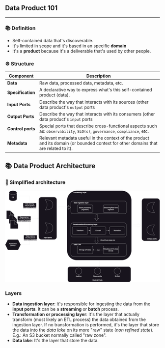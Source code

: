 ## Data Product 101

---

### 📚 Definition

* Self-contained data that's discoverable.
* It's limited in scope and it's based in an specific **domain**
* It's a **product** because it's a deliverable that's used by other people.

### ⚙️ Structure

| Component         | Description                                                                                                                          |
|-------------------|--------------------------------------------------------------------------------------------------------------------------------------|
| **Data**          | Raw data, processed data, metadata, etc.                                                                                             |
| **Specification** | A declarative way to express what's this self-contained product (data).                                                              |
| **Input Ports**   | Describe the way that interacts with its sources (other data product's `output` ports                                                |
| **Output Ports**  | Describe the way that interacts with its consumers (other data product's `input` ports                                               |
| **Control ports** | Special ports that describe cross-functional aspects such as: `observability`, `SLO(s)`, `governance`, `compliance`, etc.            |
| **Metadata**      | Relevant metadata useful in the context of the product and its domain (or bounded context for other domains that are related to it). |

## 📚 Data Product Architecture

### 🎨 Simplified architecture

![Data Product Architecture](../diagrams/system-design/data-product-data%20product.drawio.png)

### Layers

* **Data ingestion layer**: It's responsible for ingesting the data from the **input ports**. It can be a **streaming** or **batch** process.
* **Transformation or processing layer**: It's the layer that actually transform (most likely an ETL process) the data obtained from the ingestion layer. If no transformation is performed, it's the layer that store the data into the _data lake_ on its more "raw" state (_non refined state_). E.g.: An S3 bucket normally called "raw zone".
* **Data lake**: It's the layer that store the data.
